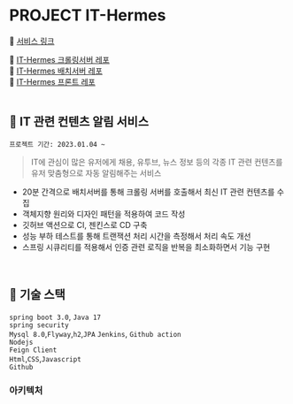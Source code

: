 # PROJECT IT-Hermes

:paperclip: [서비스 링크](https://it-hermes.store)  

:paperclip: [IT-Hermes 크롤링서버 레포](https://github.com/f-lab-edu/IT-Hermes-Crawling)  
:paperclip: [IT-Hermes 배치서버 레포](https://github.com/f-lab-edu/IT-Hermes-Batch)  
:paperclip: [IT-Hermes 프론트 레포](https://github.com/f-lab-edu/IT-Hermes-Front)    
<br>

## :thought_balloon: IT 관련 컨텐츠 알림 서비스  

```프로젝트 기간: 2023.01.04 ~```

> IT에 관심이 많은 유저에게 채용, 유투브, 뉴스 정보 등의 각종 IT 관련 컨텐츠를   
> 유저 맞춤형으로 자동 알림해주는 서비스

- 20분 간격으로 배치서버를 통해 크롤링 서버를 호출해서 최신 IT 관련 컨텐츠를 수집  
- 객체지향 원리와 디자인 패턴을 적용하여 코드 작성
- 깃허브 액션으로 CI, 젠킨스로 CD 구축
- 성능 부하 테스트를 통해 트랜잭션 처리 시간을 측정해서 처리 속도 개선
- 스프링 시큐리티를 적용해서 인증 관련 로직을 반복을 최소화하면서 기능 구현


<br>

## :page_facing_up: 기술 스택  


`spring boot 3.0`, `Java 17`  
`spring security`  
`Mysql 8.0`,`Flyway`,`h2`,`JPA`
`Jenkins`, `Github action`  
`Nodejs`  
`Feign Client`  
`Html`,`CSS`,`Javascript`  
`Github`  



### 아키텍처






